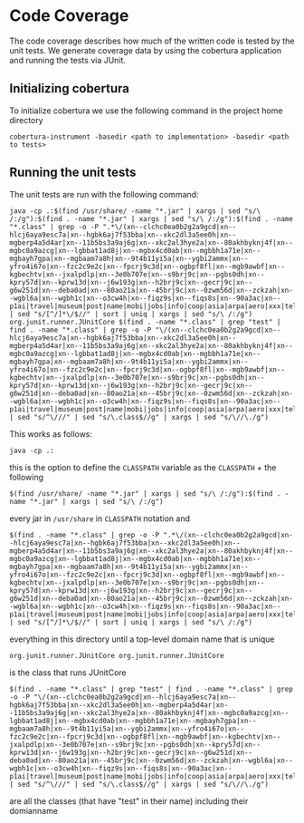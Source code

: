 # Code Coverage
The code coverage describes how much of the written code is tested by the
unit tests. We generate coverage data by using the cobertura application and
running the tests via JUnit.

## Initializing cobertura
To initialize cobertura we use the following command in the project home directory

    cobertura-instrument -basedir <path to implementation> -basedir <path to tests>

## Running the unit tests
The unit tests are run with the following command:

    java -cp .:$(find /usr/share/ -name "*.jar" | xargs | sed "s/\ /:/g"):$(find . -name "*.jar" | xargs | sed "s/\ /:/g"):$(find . -name "*.class" | grep -o -P ".*\/(xn--clchc0ea0b2g2a9gcd|xn--hlcj6aya9esc7a|xn--hgbk6aj7f53bba|xn--xkc2dl3a5ee0h|xn--mgberp4a5d4ar|xn--11b5bs3a9aj6g|xn--xkc2al3hye2a|xn--80akhbyknj4f|xn--mgbc0a9azcg|xn--lgbbat1ad8j|xn--mgbx4cd0ab|xn--mgbbh1a71e|xn--mgbayh7gpa|xn--mgbaam7a8h|xn--9t4b11yi5a|xn--ygbi2ammx|xn--yfro4i67o|xn--fzc2c9e2c|xn--fpcrj9c3d|xn--ogbpf8fl|xn--mgb9awbf|xn--kgbechtv|xn--jxalpdlp|xn--3e0b707e|xn--s9brj9c|xn--pgbs0dh|xn--kpry57d|xn--kprw13d|xn--j6w193g|xn--h2brj9c|xn--gecrj9c|xn--g6w251d|xn--deba0ad|xn--80ao21a|xn--45brj9c|xn--0zwm56d|xn--zckzah|xn--wgbl6a|xn--wgbh1c|xn--o3cw4h|xn--fiqz9s|xn--fiqs8s|xn--90a3ac|xn--p1ai|travel|museum|post|name|mobi|jobs|info|coop|asia|arpa|aero|xxx|tel|pro|org|net|mil|int|gov|edu|com|cat|biz|zw|zm|za|yt|ye|ws|wf|vu|vn|vi|vg|ve|vc|va|uz|uy|us|uk|ug|ua|tz|tw|tv|tt|tr|tp|to|tn|tm|tl|tk|tj|th|tg|tf|td|tc|sz|sy|sx|sv|su|st|sr|so|sn|sm|sl|sk|sj|si|sh|sg|se|sd|sc|sb|sa|rw|ru|rs|ro|re|qa|py|pw|pt|ps|pr|pn|pm|pl|pk|ph|pg|pf|pe|pa|om|nz|nu|nr|np|no|nl|ni|ng|nf|ne|nc|na|mz|my|mx|mw|mv|mu|mt|ms|mr|mq|mp|mo|mn|mm|ml|mk|mh|mg|me|md|mc|ma|ly|lv|lu|lt|ls|lr|lk|li|lc|lb|la|kz|ky|kw|kr|kp|kn|km|ki|kh|kg|ke|jp|jo|jm|je|it|is|ir|iq|io|in|im|il|ie|id|hu|ht|hr|hn|hm|hk|gy|gw|gu|gt|gs|gr|gq|gp|gn|gm|gl|gi|gh|gg|gf|ge|gd|gb|ga|fr|fo|fm|fk|fj|fi|eu|et|es|er|eg|ee|ec|dz|do|dm|dk|dj|de|cz|cy|cx|cw|cv|cu|cr|co|cn|cm|cl|ck|ci|ch|cg|cf|cd|cc|ca|bz|by|bw|bv|bt|bs|br|bo|bn|bm|bj|bi|bh|bg|bf|be|bd|bb|ba|az|ax|aw|au|at|as|ar|aq|ao|an|am|al|ai|ag|af|ae|ad|ac)\/" | sed "s/[^/]*\/$//" | sort | uniq | xargs | sed "s/\ /:/g") org.junit.runner.JUnitCore $(find . -name "*.class" | grep "test" | find . -name "*.class" | grep -o -P "\/(xn--clchc0ea0b2g2a9gcd|xn--hlcj6aya9esc7a|xn--hgbk6aj7f53bba|xn--xkc2dl3a5ee0h|xn--mgberp4a5d4ar|xn--11b5bs3a9aj6g|xn--xkc2al3hye2a|xn--80akhbyknj4f|xn--mgbc0a9azcg|xn--lgbbat1ad8j|xn--mgbx4cd0ab|xn--mgbbh1a71e|xn--mgbayh7gpa|xn--mgbaam7a8h|xn--9t4b11yi5a|xn--ygbi2ammx|xn--yfro4i67o|xn--fzc2c9e2c|xn--fpcrj9c3d|xn--ogbpf8fl|xn--mgb9awbf|xn--kgbechtv|xn--jxalpdlp|xn--3e0b707e|xn--s9brj9c|xn--pgbs0dh|xn--kpry57d|xn--kprw13d|xn--j6w193g|xn--h2brj9c|xn--gecrj9c|xn--g6w251d|xn--deba0ad|xn--80ao21a|xn--45brj9c|xn--0zwm56d|xn--zckzah|xn--wgbl6a|xn--wgbh1c|xn--o3cw4h|xn--fiqz9s|xn--fiqs8s|xn--90a3ac|xn--p1ai|travel|museum|post|name|mobi|jobs|info|coop|asia|arpa|aero|xxx|tel|pro|org|net|mil|int|gov|edu|com|cat|biz|zw|zm|za|yt|ye|ws|wf|vu|vn|vi|vg|ve|vc|va|uz|uy|us|uk|ug|ua|tz|tw|tv|tt|tr|tp|to|tn|tm|tl|tk|tj|th|tg|tf|td|tc|sz|sy|sx|sv|su|st|sr|so|sn|sm|sl|sk|sj|si|sh|sg|se|sd|sc|sb|sa|rw|ru|rs|ro|re|qa|py|pw|pt|ps|pr|pn|pm|pl|pk|ph|pg|pf|pe|pa|om|nz|nu|nr|np|no|nl|ni|ng|nf|ne|nc|na|mz|my|mx|mw|mv|mu|mt|ms|mr|mq|mp|mo|mn|mm|ml|mk|mh|mg|me|md|mc|ma|ly|lv|lu|lt|ls|lr|lk|li|lc|lb|la|kz|ky|kw|kr|kp|kn|km|ki|kh|kg|ke|jp|jo|jm|je|it|is|ir|iq|io|in|im|il|ie|id|hu|ht|hr|hn|hm|hk|gy|gw|gu|gt|gs|gr|gq|gp|gn|gm|gl|gi|gh|gg|gf|ge|gd|gb|ga|fr|fo|fm|fk|fj|fi|eu|et|es|er|eg|ee|ec|dz|do|dm|dk|dj|de|cz|cy|cx|cw|cv|cu|cr|co|cn|cm|cl|ck|ci|ch|cg|cf|cd|cc|ca|bz|by|bw|bv|bt|bs|br|bo|bn|bm|bj|bi|bh|bg|bf|be|bd|bb|ba|az|ax|aw|au|at|as|ar|aq|ao|an|am|al|ai|ag|af|ae|ad|ac)\/.*" | sed "s/^\///" | sed "s/\.class$//g" | xargs | sed "s/\//\./g")

This works as follows:

    java -cp .:

this is the option to define the `CLASSPATH` variable as the `CLASSPATH` + the following

    $(find /usr/share/ -name "*.jar" | xargs | sed "s/\ /:/g"):$(find . -name "*.jar" | xargs | sed "s/\ /:/g")

every jar in `/usr/share` in `CLASSPATH` notation and

    $(find . -name "*.class" | grep -o -P ".*\/(xn--clchc0ea0b2g2a9gcd|xn--hlcj6aya9esc7a|xn--hgbk6aj7f53bba|xn--xkc2dl3a5ee0h|xn--mgberp4a5d4ar|xn--11b5bs3a9aj6g|xn--xkc2al3hye2a|xn--80akhbyknj4f|xn--mgbc0a9azcg|xn--lgbbat1ad8j|xn--mgbx4cd0ab|xn--mgbbh1a71e|xn--mgbayh7gpa|xn--mgbaam7a8h|xn--9t4b11yi5a|xn--ygbi2ammx|xn--yfro4i67o|xn--fzc2c9e2c|xn--fpcrj9c3d|xn--ogbpf8fl|xn--mgb9awbf|xn--kgbechtv|xn--jxalpdlp|xn--3e0b707e|xn--s9brj9c|xn--pgbs0dh|xn--kpry57d|xn--kprw13d|xn--j6w193g|xn--h2brj9c|xn--gecrj9c|xn--g6w251d|xn--deba0ad|xn--80ao21a|xn--45brj9c|xn--0zwm56d|xn--zckzah|xn--wgbl6a|xn--wgbh1c|xn--o3cw4h|xn--fiqz9s|xn--fiqs8s|xn--90a3ac|xn--p1ai|travel|museum|post|name|mobi|jobs|info|coop|asia|arpa|aero|xxx|tel|pro|org|net|mil|int|gov|edu|com|cat|biz|zw|zm|za|yt|ye|ws|wf|vu|vn|vi|vg|ve|vc|va|uz|uy|us|uk|ug|ua|tz|tw|tv|tt|tr|tp|to|tn|tm|tl|tk|tj|th|tg|tf|td|tc|sz|sy|sx|sv|su|st|sr|so|sn|sm|sl|sk|sj|si|sh|sg|se|sd|sc|sb|sa|rw|ru|rs|ro|re|qa|py|pw|pt|ps|pr|pn|pm|pl|pk|ph|pg|pf|pe|pa|om|nz|nu|nr|np|no|nl|ni|ng|nf|ne|nc|na|mz|my|mx|mw|mv|mu|mt|ms|mr|mq|mp|mo|mn|mm|ml|mk|mh|mg|me|md|mc|ma|ly|lv|lu|lt|ls|lr|lk|li|lc|lb|la|kz|ky|kw|kr|kp|kn|km|ki|kh|kg|ke|jp|jo|jm|je|it|is|ir|iq|io|in|im|il|ie|id|hu|ht|hr|hn|hm|hk|gy|gw|gu|gt|gs|gr|gq|gp|gn|gm|gl|gi|gh|gg|gf|ge|gd|gb|ga|fr|fo|fm|fk|fj|fi|eu|et|es|er|eg|ee|ec|dz|do|dm|dk|dj|de|cz|cy|cx|cw|cv|cu|cr|co|cn|cm|cl|ck|ci|ch|cg|cf|cd|cc|ca|bz|by|bw|bv|bt|bs|br|bo|bn|bm|bj|bi|bh|bg|bf|be|bd|bb|ba|az|ax|aw|au|at|as|ar|aq|ao|an|am|al|ai|ag|af|ae|ad|ac)\/" | sed "s/[^/]*\/$//" | sort | uniq | xargs | sed "s/\ /:/g")

everything in this directory until a top-level domain name that is unique

    org.junit.runner.JUnitCore org.junit.runner.JUnitCore

is the class that runs JUnitCore

    $(find . -name "*.class" | grep "test" | find . -name "*.class" | grep -o -P "\/(xn--clchc0ea0b2g2a9gcd|xn--hlcj6aya9esc7a|xn--hgbk6aj7f53bba|xn--xkc2dl3a5ee0h|xn--mgberp4a5d4ar|xn--11b5bs3a9aj6g|xn--xkc2al3hye2a|xn--80akhbyknj4f|xn--mgbc0a9azcg|xn--lgbbat1ad8j|xn--mgbx4cd0ab|xn--mgbbh1a71e|xn--mgbayh7gpa|xn--mgbaam7a8h|xn--9t4b11yi5a|xn--ygbi2ammx|xn--yfro4i67o|xn--fzc2c9e2c|xn--fpcrj9c3d|xn--ogbpf8fl|xn--mgb9awbf|xn--kgbechtv|xn--jxalpdlp|xn--3e0b707e|xn--s9brj9c|xn--pgbs0dh|xn--kpry57d|xn--kprw13d|xn--j6w193g|xn--h2brj9c|xn--gecrj9c|xn--g6w251d|xn--deba0ad|xn--80ao21a|xn--45brj9c|xn--0zwm56d|xn--zckzah|xn--wgbl6a|xn--wgbh1c|xn--o3cw4h|xn--fiqz9s|xn--fiqs8s|xn--90a3ac|xn--p1ai|travel|museum|post|name|mobi|jobs|info|coop|asia|arpa|aero|xxx|tel|pro|org|net|mil|int|gov|edu|com|cat|biz|zw|zm|za|yt|ye|ws|wf|vu|vn|vi|vg|ve|vc|va|uz|uy|us|uk|ug|ua|tz|tw|tv|tt|tr|tp|to|tn|tm|tl|tk|tj|th|tg|tf|td|tc|sz|sy|sx|sv|su|st|sr|so|sn|sm|sl|sk|sj|si|sh|sg|se|sd|sc|sb|sa|rw|ru|rs|ro|re|qa|py|pw|pt|ps|pr|pn|pm|pl|pk|ph|pg|pf|pe|pa|om|nz|nu|nr|np|no|nl|ni|ng|nf|ne|nc|na|mz|my|mx|mw|mv|mu|mt|ms|mr|mq|mp|mo|mn|mm|ml|mk|mh|mg|me|md|mc|ma|ly|lv|lu|lt|ls|lr|lk|li|lc|lb|la|kz|ky|kw|kr|kp|kn|km|ki|kh|kg|ke|jp|jo|jm|je|it|is|ir|iq|io|in|im|il|ie|id|hu|ht|hr|hn|hm|hk|gy|gw|gu|gt|gs|gr|gq|gp|gn|gm|gl|gi|gh|gg|gf|ge|gd|gb|ga|fr|fo|fm|fk|fj|fi|eu|et|es|er|eg|ee|ec|dz|do|dm|dk|dj|de|cz|cy|cx|cw|cv|cu|cr|co|cn|cm|cl|ck|ci|ch|cg|cf|cd|cc|ca|bz|by|bw|bv|bt|bs|br|bo|bn|bm|bj|bi|bh|bg|bf|be|bd|bb|ba|az|ax|aw|au|at|as|ar|aq|ao|an|am|al|ai|ag|af|ae|ad|ac)\/.*" | sed "s/^\///" | sed "s/\.class$//g" | xargs | sed "s/\//\./g")

are all the classes (that have "test" in their name) including their domianname 
